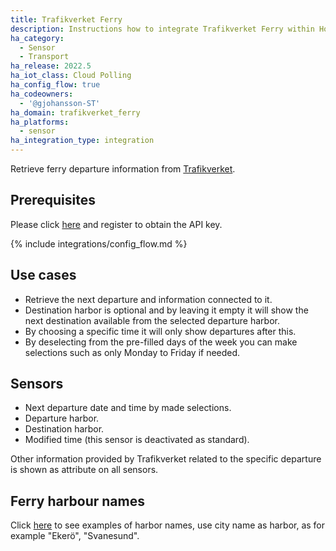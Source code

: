 ```yaml
---
title: Trafikverket Ferry
description: Instructions how to integrate Trafikverket Ferry within Home Assistant.
ha_category:
  - Sensor
  - Transport
ha_release: 2022.5
ha_iot_class: Cloud Polling
ha_config_flow: true
ha_codeowners:
  - '@gjohansson-ST'
ha_domain: trafikverket_ferry
ha_platforms:
  - sensor
ha_integration_type: integration
---
```


Retrieve ferry departure information from [Trafikverket](https://www.trafikverket.se/).

## Prerequisites

Please click [here](https://api.trafikinfo.trafikverket.se/) and register to obtain the API key.

{% include integrations/config_flow.md %}

## Use cases

- Retrieve the next departure and information connected to it.
- Destination harbor is optional and by leaving it empty it will show the next destination available from the selected departure harbor.
- By choosing a specific time it will only show departures after this.
- By deselecting from the pre-filled days of the week you can make selections such as only Monday to Friday if needed.

## Sensors

- Next departure date and time by made selections.
- Departure harbor.
- Destination harbor.
- Modified time (this sensor is deactivated as standard).

Other information provided by Trafikverket related to the specific departure is shown as attribute on all sensors.

## Ferry harbour names

Click [here](https://www.trafikverket.se/trafikinformation/vag/?TrafficType=personalTraffic&map=1/373767.82/6890962.41/&Layers=Ferries%2b) to see examples of harbor names, use city name as harbor, as for example "Ekerö", "Svanesund".
